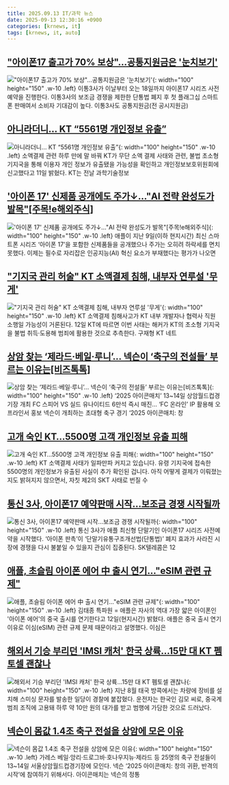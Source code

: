 ```yaml
---
title: 2025.09.13 IT/과학 뉴스
date: 2025-09-13 12:30:16 +0900
categories: [krnews, it]
tags: [krnews, it, auto]
---
```

## ["아이폰17 출고가 70% 보상"…공통지원금은 '눈치보기'](https://n.news.naver.com/mnews/article/008/0005249681)

!["아이폰17 출고가 70% 보상"…공통지원금은 '눈치보기'](https://mimgnews.pstatic.net/image/origin/008/2025/09/12/5249681.jpg?type=nf220_150){: width="100" height="150" .w-10 .left}
이통3사가 이날부터 오는 18일까지 아이폰17 시리즈 사전예약을 진행한다. 이통3사의 보조금 경쟁을 제한한 단통법 폐지 후 첫 플래그십 스마트폰 판매여서 소비자 기대감이 높다. 이통3사도 공통지원금(전 공시지원금)

## [아니라더니… KT “5561명 개인정보 유출”](https://n.news.naver.com/mnews/article/023/0003928778)

![아니라더니… KT “5561명 개인정보 유출”](https://mimgnews.pstatic.net/image/origin/023/2025/09/12/3928778.jpg?type=nf220_150){: width="100" height="150" .w-10 .left}
소액결제 관련 하루 만에 말 바꿔 KT가 무단 소액 결제 사태와 관련, 불법 초소형 기지국을 통해 이용자 개인 정보가 유출됐을 가능성을 확인하고 개인정보보호위원회에 신고했다고 11일 밝혔다. KT는 전날 과학기술정보

## ['아이폰 17' 신제품 공개에도 주가↓…"AI 전략 완성도가 발목"[주목!e해외주식]](https://n.news.naver.com/mnews/article/018/0006114428)

!['아이폰 17' 신제품 공개에도 주가↓…"AI 전략 완성도가 발목"[주목!e해외주식]](https://mimgnews.pstatic.net/image/origin/018/2025/09/13/6114428.jpg?type=nf220_150){: width="100" height="150" .w-10 .left}
애플이 지난 9일(이하 현지시간) 최신 스마트폰 시리즈 ‘아이폰 17’을 포함한 신제품들을 공개했으나 주가는 오히려 하락세를 면치 못했다. 이제는 필수로 자리잡은 인공지능(AI) 혁신 요소가 부재했다는 평가가 나오면

## ["기지국 관리 허술" KT 소액결제 침해, 내부자 연루설 '무게'](https://n.news.naver.com/mnews/article/008/0005249602)

!["기지국 관리 허술" KT 소액결제 침해, 내부자 연루설 '무게'](https://mimgnews.pstatic.net/image/origin/008/2025/09/12/5249602.jpg?type=nf220_150){: width="100" height="150" .w-10 .left}
KT 소액결제 침해사고가 KT 내부 개발자나 협력사 직원 소행일 가능성이 거론된다. 12일 KT에 따르면 이번 사태는 해커가 KT의 초소형 기지국을 불법 취득·도용해 범죄에 활용한 것으로 추측한다. 구재형 KT 네트

## [상암 찾는 ‘제라드·베일·루니’… 넥슨이 ‘축구의 전설들’ 부르는 이유는[비즈톡톡]](https://n.news.naver.com/mnews/article/366/0001107564)

![상암 찾는 ‘제라드·베일·루니’… 넥슨이 ‘축구의 전설들’ 부르는 이유는[비즈톡톡]](https://mimgnews.pstatic.net/image/origin/366/2025/09/12/1107564.jpg?type=nf220_150){: width="100" height="150" .w-10 .left}
‘2025 아이콘매치’ 13~14일 상암월드컵경기장 개최 FC 스피어 VS 실드 유나이티드 6만석 즉시 매진… ‘FC 온라인’ IP 활용해 오프라인서 홍보 넥슨이 개최하는 초대형 축구 경기 ‘2025 아이콘매치: 창

## [고개 숙인 KT…5500명 고객 개인정보 유출 피해](https://n.news.naver.com/mnews/article/057/0001907975)

![고개 숙인 KT…5500명 고객 개인정보 유출 피해](https://mimgnews.pstatic.net/image/origin/057/2025/09/12/1907975.jpg?type=nf220_150){: width="100" height="150" .w-10 .left}
KT 소액결제 사태가 일파만파 커지고 있습니다. 유령 기지국에 접속한 5500명의 개인정보가 유출된 사실이 추가 확인된 겁니다. 아직 어떻게 결제가 이뤄졌는지도 밝혀지지 않으면서, 자칫 제2의 SKT 사태로 번질 수

## [통신 3사, 아이폰17 예약판매 시작…보조금 경쟁 시작될까](https://n.news.naver.com/mnews/article/082/0001344561)

![통신 3사, 아이폰17 예약판매 시작…보조금 경쟁 시작될까](https://mimgnews.pstatic.net/image/origin/082/2025/09/12/1344561.jpg?type=nf220_150){: width="100" height="150" .w-10 .left}
통신 3사가 애플 최신형 단말기인 아이폰17 시리즈 사전예약을 시작했다. ‘아이폰 판촉’이 ‘단말기유통구조개선법(단통법)’ 폐지 효과가 사라진 시장에 경쟁을 다시 불붙일 수 있을지 관심이 집중된다. SK텔레콤은 12

## [애플, 초슬림 아이폰 에어 中 출시 연기…"eSIM 관련 규제"](https://n.news.naver.com/mnews/article/001/0015623735)

![애플, 초슬림 아이폰 에어 中 출시 연기…"eSIM 관련 규제"](https://mimgnews.pstatic.net/image/origin/001/2025/09/13/15623735.jpg?type=nf220_150){: width="100" height="150" .w-10 .left}
김태종 특파원 = 애플은 자사의 역대 가장 얇은 아이폰인 '아이폰 에어'의 중국 출시를 연기한다고 12일(현지시간) 밝혔다. 애플은 중국 출시 연기 이유로 이심(eSIM) 관련 규제 문제 때문이라고 설명했다. 이심은

## [해외서 기승 부리던 'IMSI 캐처' 한국 상륙…15만 대 KT 펨토셀 괜찮나](https://n.news.naver.com/mnews/article/011/0004532654)

![해외서 기승 부리던 'IMSI 캐처' 한국 상륙…15만 대 KT 펨토셀 괜찮나](https://mimgnews.pstatic.net/image/origin/011/2025/09/13/4532654.jpg?type=nf220_150){: width="100" height="150" .w-10 .left}
지난 8월 태국 방콕에서는 차량에 장비를 설치해 스미싱 문자를 발송한 일당이 경찰에 붙잡혔다. 운전자는 한국인 김모 씨로, 중국계 범죄 조직에 고용돼 하루 약 10만 원의 대가를 받고 범행에 가담한 것으로 드러났다.

## [넥슨이 몸값 1.4조 축구 전설을 상암에 모은 이유](https://n.news.naver.com/mnews/article/018/0006114038)

![넥슨이 몸값 1.4조 축구 전설을 상암에 모은 이유](https://mimgnews.pstatic.net/image/origin/018/2025/09/12/6114038.jpg?type=nf220_150){: width="100" height="150" .w-10 .left}
가레스 베일·앙리·드로그바·호나우지뉴·제라드 등 25명의 축구 전설들이 13~14일 서울상암월드컵경기장에 모인다. 넥슨 ‘2025 아이콘매치: 창의 귀환, 반격의 시작’에 참여하기 위해서다. 아이콘매치는 넥슨의 정통

